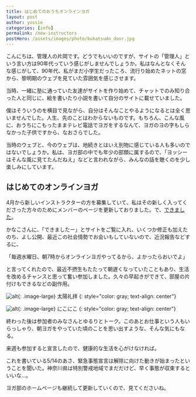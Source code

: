 ```yaml
---
title: はじめてのおうちオンラインヨガ
layout: post
author: yossie
categories: [info]
permalink: /new-instructors
postHero: /assets/images/photo/bukatsudo_door.jpg
---
```


こんにちは、管理人の片岡です。どうでもいいのですが、サイトの「管理人」という言い方は90年代っていう感じがしませんでしょうか。私はなんとなくそんな感じがして、90年代、私がまだ小学生だったころ、流行り始めたネットの窓から、黎明期のウェブを見ていた雰囲気を感じさせます。

当時、一緒に塾に通っていた友達がサイトを作り始めて、チャットでのみ知り合った人と同じに、絵を書いたり小説を書いて自分のサイトに載せていました。

僕はそういうのを横目で見ながら、自分はそんなことやるようになるとは全く思いませんでした。人生、先のことはわからないものです。もちろん、こんな風に、おうちにこもったままテレビ電話でヨガをするなんて、ヨガのヨの字もしらなかった子供ですから、なおさらでした。

当時のウェブと、今のウェブは、地続きとはいえ別物に感じている人も多いのではないでしょうか。私は、ヨガ部の中でも年少の部類に属するので、「ヨッシーはそんな風に見てたんだねえ」などと言われながら、みんなの話を聴くのを少し楽しみにしています。

## はじめてのオンラインヨガ

4月から新しいインストラクターの方を募集していて、私はその新しく入ってくださった方々のためにメンバーのページを更新しておりました。で、[できました]()。

かなこさんに、「できましたー」とサイトをご覧に入れ、いくつか修正も加えたのち、よし公開、最近この社会情勢でお会いもしていないので、近況報告などするに、

「毎週水曜日、朝7時からオンラインヨガやってるから、よかったらおいでよ」

と言ってくれたので、最近不摂生もたたって朝遅くなっていたこともあり、生活を改めるチャンスと思って奮い参加しました。久々の早起きができて、部屋の片付けもできるなどの副作用。

![alt](/bukatsudoyoga/assets/images/kanaco/online-sunsultation.jpg){: .image-large}
太陽礼拝
{: style="color: gray; text-align: center"}

![alt](/bukatsudoyoga/assets/images/kanaco/online.jpg){: .image-large}
にこにこ
{: style="color: gray; text-align: center"}

終わった後は参加者のみなさんとゆるりとトーク。このあとお仕事という人もいらっしゃり、朝ヨガをやっていた頃のことを思い出すような、そんな気にもなる。

来週も参加すると宣言したので、健康的な生活を心がけなければ。

これを書いている5/14のあさ、緊急事態宣言は解除に向けた動きが始まったということを聞いた。神奈川県は特別警戒地域でまだだけど、早く事態が収束するといいな…。

ヨガ部のホームページも継続して更新していくので、見てくださいね。
